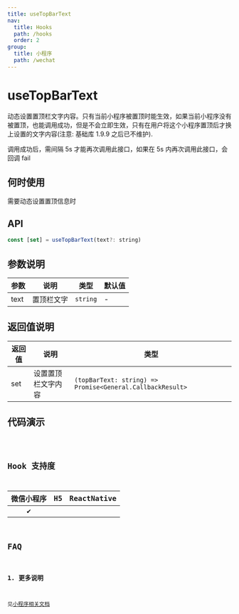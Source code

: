 ```yaml
---
title: useTopBarText
nav:
  title: Hooks
  path: /hooks
  order: 2
group:
  title: 小程序
  path: /wechat
---
```


# useTopBarText

动态设置置顶栏文字内容。只有当前小程序被置顶时能生效，如果当前小程序没有被置顶，也能调用成功，但是不会立即生效，只有在用户将这个小程序置顶后才换上设置的文字内容(注意: 基础库 1.9.9 之后已不维护).

<Alert>
调用成功后，需间隔 5s 才能再次调用此接口，如果在 5s 内再次调用此接口，会回调 fail
</Alert>

## 何时使用

需要动态设置置顶信息时

## API

```jsx | pure
const [set] = useTopBarText(text?: string)
```

## 参数说明

| 参数 | 说明       | 类型     | 默认值 |
| ---- | ---------- | -------- | ------ |
| text | 置顶栏文字 | `string` | -      |

## 返回值说明

| 返回值 | 说明               | 类型                                                      |
| ------ | ------------------ | --------------------------------------------------------- |
| set    | 设置置顶栏文字内容 | `(topBarText: string) => Promise<General.CallbackResult>` |

## 代码演示

<code src="@pages/useTopBarText" />

## Hook 支持度

| 微信小程序 | H5  | ReactNative |
| :--------: | :-: | :---------: |
|     ✔️     |     |             |

## FAQ

### 1. 更多说明

见[小程序相关文档](https://developers.weixin.qq.com/miniprogram/dev/api/ui/sticky/wx.setTopBarText.html)
